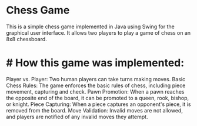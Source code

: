 # Chess Game
This is a simple chess game implemented in Java using Swing for the graphical user interface. It allows two players to play a game of chess on an 8x8 chessboard.
# # How this game was implemented:
Player vs. Player: Two human players can take turns making moves.
Basic Chess Rules: The game enforces the basic rules of chess, including piece movement, capturing and check.
Pawn Promotion: When a pawn reaches the opposite end of the board, it can be promoted to a queen, rook, bishop, or knight.
Piece Capturing: When a piece captures an opponent's piece, it is removed from the board.
Move Validation: Invalid moves are not allowed, and players are notified of any invalid moves they attempt.
